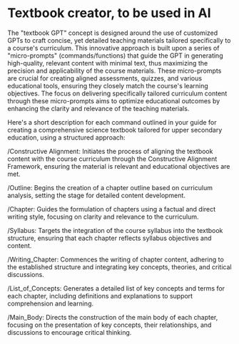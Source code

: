 # Textbook creator, to be used in AI

The "textbook GPT" concept is designed around the use of customized GPTs to craft concise, yet detailed teaching materials tailored specifically to a course's curriculum. This innovative approach is built upon a series of "micro-prompts" (commands/functions) that guide the GPT in generating high-quality, relevant content with minimal text, thus maximizing the precision and applicability of the course materials. These micro-prompts are crucial for creating aligned assessments, quizzes, and various educational tools, ensuring they closely match the course's learning objectives. The focus on delivering specifically tailored curriculum content through these micro-prompts aims to optimize educational outcomes by enhancing the clarity and relevance of the teaching materials.

Here's a short description for each command outlined in your guide for creating a comprehensive science textbook tailored for upper secondary education, using a structured approach:

/Constructive Alignment: Initiates the process of aligning the textbook content with the course curriculum through the Constructive Alignment Framework, ensuring the material is relevant and educational objectives are met.

/Outline: Begins the creation of a chapter outline based on curriculum analysis, setting the stage for detailed content development.

/Chapter: Guides the formulation of chapters using a factual and direct writing style, focusing on clarity and relevance to the curriculum.

/Syllabus: Targets the integration of the course syllabus into the textbook structure, ensuring that each chapter reflects syllabus objectives and content.

/Writing_Chapter: Commences the writing of chapter content, adhering to the established structure and integrating key concepts, theories, and critical discussions.

/List_of_Concepts: Generates a detailed list of key concepts and terms for each chapter, including definitions and explanations to support comprehension and learning.

/Main_Body: Directs the construction of the main body of each chapter, focusing on the presentation of key concepts, their relationships, and discussions to encourage critical thinking.
